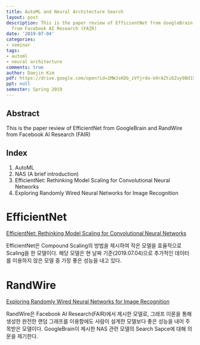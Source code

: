 ```yaml
---
title: AutoML and Neural Architecture Search
layout: post
description: This is the paper review of EfficientNet from GoogleBrain and RandWire
  from Facebook AI Research (FAIR)
date: '2019-07-04'
categories:
- seminar
tags:
- automl
- neural architecture
comments: true
author: Daejin Kim
pdf: https://drive.google.com/open?id=1MWJsKDb_zVfjrdo-U4rAZti6Zvy9Bd1S
ppt: null
semester: Spring 2019
---
```


<!-- <iframe src="https://www.slideshare.net/DaeJinKim22/slideshelf" width="760px" height="570px" frameborder="0" marginwidth="0" marginheight="0" scrolling="no" style="border:none;" allowfullscreen webkitallowfullscreen mozallowfullscreen></iframe> -->

## Abstract
This is the paper review of EfficientNet from GoogleBrain and RandWire from Facebook AI Research (FAIR)

## Index
1. AutoML
2. NAS (A brief introduction)
3. EfficientNet: Rethinking Model Scaling for Convolutional Neural Networks
4. Exploring Randomly Wired Neural Networks for Image Recognition

# EfficientNet

[EfficientNet: Rethinking Model Scaling for Convolutional Neural Networks](https://arxiv.org/abs/1905.11946)

EfficientNet은 Compound Scaling의 방법을 제시하여 작은 모델을 효율적으로 Scaling을 한 모델이다. 해당 모델은 현 날짜 기준(2019.07.04)으로 추가적인 데이터를 이용하지 않은 모델 중 가장 좋은 성능을 내고 있다.

# RandWire

[Exploring Randomly Wired Neural Networks for Image Recognition](https://arxiv.org/abs/1904.01569)

RandWire은 Facebook AI Research(FAIR)에서 제시한 모델로, 그래프 이론을 통해 생성한 완전한 랜덤 그래프를 이용함에도 사람이 설계한 모델보다 좋은 성능을 내어 주목받은 모델이다. GoogleBrain이 제시한 NAS 관련 모델의 Search Sapce에 대해 의문을 제기한다.